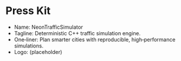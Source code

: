 # Press Kit

- Name: NeonTrafficSimulator
- Tagline: Deterministic C++ traffic simulation engine.
- One‑liner: Plan smarter cities with reproducible, high‑performance simulations.
- Logo: (placeholder)
